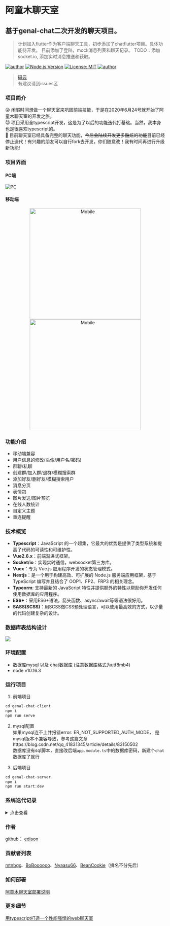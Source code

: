 # 阿童木聊天室
## 基于genal-chat二次开发的聊天项目。
> 计划加入flutter作为客户端聊天工具，初步添加了chatflutter项目。具体功能待开发。
> 目前添加了登陆，mock消息列表和聊天记录。
> TODO：添加socket.io, 添加实时消息推送和获取。




[![author](https://img.shields.io/github/languages/top/genaller/genal-chat)](https://github.com/genaller/genal-chat)
[![Node.js Version](https://img.shields.io/badge/node.js-10.16.3-blue.svg)](http://nodejs.org/download)
[![License: MIT](https://img.shields.io/badge/License-MIT-blue.svg)](https://github.com/genaller/genal-chat/blob/master/LICENSE)
[![author](https://img.shields.io/github/stars/genaller/genal-chat?style=social)](https://github.com/genaller/genal-chat)

> [码云](https://gitee.com/edison_dec/genal-chat)<br>
> 有建议请到issues区

### 项目简介
  😛 闲暇时间想做一个聊天室来巩固前端技能，于是在2020年6月24号就开始了阿童木聊天室的开发之旅。<br>
  😈 项目采用全typescript开发，这是为了以后的功能迭代打基础。当然，我本身也是很喜欢typescript的。<br>
  🧐 目前聊天室已经具备完整的聊天功能，~~今后会陆续开发更多酷炫的功能~~目前已经停止迭代！有兴趣的朋友可以自行fork去开发，你们随意改！我有时间再进行升级新功能!<br>

### 项目界面
#### PC端
<img src="./assets/v6_pc.png" alt="PC" style="max-width:800px" />

#### 移动端
<p align="center">
  <img src="./assets/v6_m1.png" alt="Mobile" width="350"/><img src="./assets/v6_m2.png" alt="Mobile" width="350"  hspace="50"/>
</p>

### 功能介绍
- 移动端兼容
- 用户信息的修改(头像/用户名/密码)
- 群聊/私聊
- 创建群/加入群/退群/模糊搜索群
- 添加好友/删好友/模糊搜索用户
- 消息分页
- 表情包
- 图片发送/图片预览
- 在线人数统计
- 自定义主题
- 重连提醒


### 技术概览
- **Typescript**：JavaScript 的一个超集，它最大的优势是提供了类型系统和提高了代码的可读性和可维护性。
- **Vue2.6.x**：前端渐进式框架。
- **Socket/io**：实现实时通信，websocket第三方库。
- **Vuex**：专为 Vue.js 应用程序开发的状态管理模式。
- **Nestjs**：是一个用于构建高效、可扩展的 Node.js 服务端应用框架，基于 TypeScript 编写并且结合了 OOP1、FP2、FRP3 的相关理念。
- **Typeorm**: 支持最新的 JavaScript 特性并提供额外的特性以帮助你开发任何使用数据库的应用程序。
- **ES6+**：采用ES6+语法，箭头函数、async/await等等语法很好用。
- **SASS(SCSS)**：用SCSS做CSS预处理语言，可以使用最高效的方式，以少量的代码创建复杂的设计。

### 数据库表结构设计
![](./assets/database.png)

### 环境配置
- 数据库mysql 以及 chat数据库 (注意数据库格式为utf8mb4)
- node v10.16.3

### 运行项目
1. 前端项目
```js
cd genal-chat-client 
npm i
npm run serve
```
2. mysql配置<br>
如果mysql连不上并报错error: ER_NOT_SUPPORTED_AUTH_MODE， 是mysql版本不兼容导致，参考这篇文章https://blog.csdn.net/qq_41831345/article/details/83150502<br>
数据库没有sql脚本，直接改后端`app.module.ts`中的数据库密码，新建个`chat`数据库了就行

3. 后端项目
```js
cd genal-chat-server
npm i
npm run start:dev
```


### 系统迭代记录
<details>
<summary>点击查看</summary>

### v1.0.0
##### 功能
- 新增用户
- 新增群
- 群聊
##### v1.0.0界面
![](./assets/1.png)

### v2.0.0
##### 功能
- 群聊/私聊
- 创建群/加入群聊/模糊搜索群
- 添加好友/模糊搜索好友
- 更改用户名/头像上传
- 表情包
- 消息分页
##### v2.0.0界面
![](./assets/2.png)

### v3.0.0
##### 功能
- 群聊/私聊
- 创建群/加入群聊/模糊搜索群
- 添加好友/模糊搜索好友
- 图片上传/粘贴发送图片/图片预览
- 更改用户名/头像上传
- 表情包
- 消息分页
##### v3.0.0界面
同v2.0.0

### v4.0.0
##### 功能
- 群聊/私聊
- 创建群/加入群聊/模糊搜索群
- 添加好友/模糊搜索好友
- 图片上传/粘贴发送图片/图片预览
- 更改用户名/头像上传
- 表情包
- 消息分页
- 移动端兼容
##### v4.0.0界面
同v2.0.0

### v5.0.0
##### 功能
- 群聊/私聊
- 创建群/加入群聊/退群/模糊搜索群
- 添加好友/删好友/模糊搜索好友
- 图片上传/粘贴发送图片/图片预览
- 更改用户名/头像上传
- 表情包
- 消息分页
- 移动端兼容
- 在线人数统计
- 重连提醒
##### v5.0.0界面
![](./assets/v5_pc.png)

### v6.0.0
##### 功能
- 移动端兼容
- 用户信息的修改(头像/用户名/密码)
- 群聊/私聊
- 创建群/加入群/退群/模糊搜索群
- 添加好友/删好友/模糊搜索用户
- 消息分页
- 表情包
- 图片发送/图片预览
- 在线人数统计
- 自定义主题
- 重连提醒
##### v6.0.0界面
![](./assets/v6_pc.png)

</details>

### 作者
github： [edison](https://github.com/genaller)

### 贡献者列表
[mtnbgx](https://github.com/mtnbgx)、[BoBoooooo](https://github.com/BoBoooooo)、[Nyaasu66](https://github.com/Nyaasu66)、[BeanCookie](https://github.com/BeanCookie)（排名不分先后）

### 如何部署
[阿童木聊天室部署说明](./阿童木聊天室部署说明.md)

### 更多细节
[用typescript打造一个性能强悍的web聊天室](https://github.com/genaller/strong-frontend/blob/master/learnNode/nest/%E8%81%8A%E5%A4%A9%E5%AE%A4/%E7%94%A8typescript%E6%89%93%E9%80%A0%E4%B8%80%E4%B8%AA%E6%80%A7%E8%83%BD%E5%BC%BA%E6%82%8D%E7%9A%84web%E8%81%8A%E5%A4%A9%E5%AE%A4.md)
